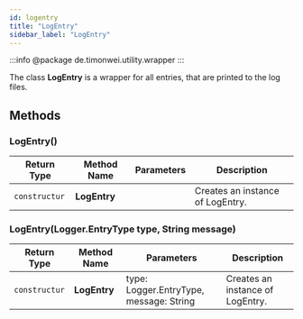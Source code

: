 ```yaml
---
id: logentry
title: "LogEntry"
sidebar_label: "LogEntry"
---
```


:::info
@package de.timonwei.utility.wrapper
:::

The class **LogEntry** is a wrapper for all entries, that are printed to the log files.

## Methods

### LogEntry()
| Return Type   | Method Name   | Parameters  | Description    |
| ------------- | ------------- | ----------- | -------------- |
| `constructur`       | **LogEntry**      |             | Creates an instance of LogEntry. |


### LogEntry(Logger.EntryType type, String message)
| Return Type   | Method Name   | Parameters  | Description    |
| ------------- | ------------- | ----------- | -------------- |
| `constructur`       | **LogEntry**      | type: Logger.EntryType, message: String | Creates an instance of LogEntry. |